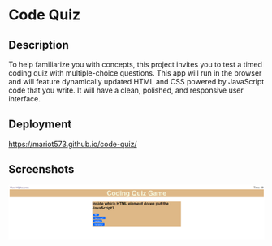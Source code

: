 # Code Quiz

## Description

To help familiarize you with concepts, this project invites you to test a timed coding quiz with multiple-choice questions. This app will run in the browser and will feature dynamically updated HTML and CSS powered by JavaScript code that you write. It will have a clean, polished, and responsive user interface. 

## Deployment

https://mariot573.github.io/code-quiz/

## Screenshots

![Screenshot of a demo of the webpage](./assets/images/codequiz.PNG)
